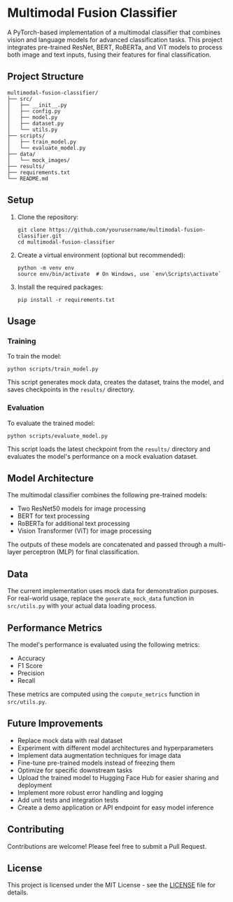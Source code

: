 # Multimodal Fusion Classifier

A PyTorch-based implementation of a multimodal classifier that combines vision and language models for advanced classification tasks. This project integrates pre-trained ResNet, BERT, RoBERTa, and ViT models to process both image and text inputs, fusing their features for final classification.

## Project Structure

```
multimodal-fusion-classifier/
├── src/
│   ├── __init__.py
│   ├── config.py
│   ├── model.py
│   ├── dataset.py
│   └── utils.py
├── scripts/
│   ├── train_model.py
│   └── evaluate_model.py
├── data/
│   └── mock_images/
├── results/
├── requirements.txt
└── README.md
```

## Setup

1. Clone the repository:
   ```
   git clone https://github.com/yourusername/multimodal-fusion-classifier.git
   cd multimodal-fusion-classifier
   ```

2. Create a virtual environment (optional but recommended):
   ```
   python -m venv env
   source env/bin/activate  # On Windows, use `env\Scripts\activate`
   ```

3. Install the required packages:
   ```
   pip install -r requirements.txt
   ```

## Usage

### Training

To train the model:

```
python scripts/train_model.py
```

This script generates mock data, creates the dataset, trains the model, and saves checkpoints in the `results/` directory.

### Evaluation

To evaluate the trained model:

```
python scripts/evaluate_model.py
```

This script loads the latest checkpoint from the `results/` directory and evaluates the model's performance on a mock evaluation dataset.

## Model Architecture

The multimodal classifier combines the following pre-trained models:

- Two ResNet50 models for image processing
- BERT for text processing
- RoBERTa for additional text processing
- Vision Transformer (ViT) for image processing

The outputs of these models are concatenated and passed through a multi-layer perceptron (MLP) for final classification.

## Data

The current implementation uses mock data for demonstration purposes. For real-world usage, replace the `generate_mock_data` function in `src/utils.py` with your actual data loading process.

## Performance Metrics

The model's performance is evaluated using the following metrics:

- Accuracy
- F1 Score
- Precision
- Recall

These metrics are computed using the `compute_metrics` function in `src/utils.py`.

## Future Improvements

- Replace mock data with real dataset
- Experiment with different model architectures and hyperparameters
- Implement data augmentation techniques for image data
- Fine-tune pre-trained models instead of freezing them
- Optimize for specific downstream tasks
- Upload the trained model to Hugging Face Hub for easier sharing and deployment
- Implement more robust error handling and logging
- Add unit tests and integration tests
- Create a demo application or API endpoint for easy model inference

## Contributing

Contributions are welcome! Please feel free to submit a Pull Request.

## License

This project is licensed under the MIT License - see the [LICENSE](LICENSE) file for details.
